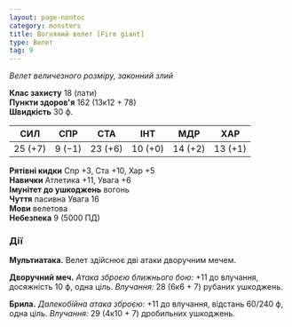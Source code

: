 ```yaml
---
layout: page-nontoc
category: monsters
title: Вогняний велет [Fire giant]
type: Велет
tag: 9
---
```


_Велет величезного розміру, законний злий_  

**Клас захисту** 18 (лати)    
**Пункти здоров'я** 162 (13к12 + 78)    
**Швидкість** 30 ф.  

| СИЛ     | СПР    | СТА     | ІНТ     | МДР     | ХАР     |
| ------- | ------ | ------- | ------- | ------- | ------- |
| 25 (+7) | 9 (−1) | 23 (+6) | 10 (+0) | 14 (+2) | 13 (+1) |

**Рятівні кидки** Спр +3, Ста +10, Хар +5    
**Навички** Атлетика +11, Увага +6    
**Імунітет до ушкоджень** вогонь    
**Чуття** пасивна Увага 16    
**Мови** велетова    
**Небезпека** 9 (5000 ПД)  

### Дії
**Мультиатака.** Велет здійснює дві атаки дворучним мечем.    

**Дворучний меч.** _Атака зброєю ближнього бою:_ +11 до влучання, досяжність 10 ф, одна ціль. _Влучання:_ 28 (6к6 + 7) рубаних ушкоджень.    

**Брила.** _Далекобійна атака зброєю:_ +11 до влучання, відстань 60/240 ф, одна ціль. _Влучання:_ 29 (4к10 + 7) дробильних ушкоджень.
